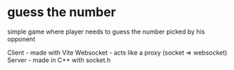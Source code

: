 # guess the number
simple game where player needs to guess the number picked by his opponent

Client - made with Vite
Websocket - acts like a proxy (socket => websocket)
Server - made in C++ with socket.h